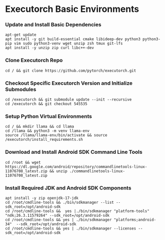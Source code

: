 # Executorch Basic Environments
### Update and Install Basic Dependencies
```
apt-get update
apt install -y git build-essential cmake libideep-dev python3 python3-pip vim sudo python3-venv wget unzip zsh tmux git-lfs
apt install -y unzip zip curl libc++-dev
```
### Clone Executorch Repo
```
cd / && git clone https://github.com/pytorch/executorch.git 
```
### Checkout Specific Executorch Version and Initialize Submodules
```
cd /executorch && git submodule update --init --recursive
cd /executorch && git checkout 545535
```
### Setup Python Virtual Environments
```
cd / && mkdir llama && cd llama
cd /llama && python3 -m venv llama-env
source /llama/llama-env/bin/activate && source /executorch/install_requirements.sh 
```
### Download and Install Android SDK Command Line Tools
```
cd /root && wget https://dl.google.com/android/repository/commandlinetools-linux-11076708_latest.zip && unzip ./commandlinetools-linux-11076708_latest.zip
```
### Install Required JDK and Android SDK Components
```
apt install -y zip openjdk-17-jdk 
cd /root/cmdline-tools && ./bin/sdkmanager --list --sdk_root=/opt/android-sdk
cd /root/cmdline-tools &&  yes |./bin/sdkmanager "platform-tools" "ndk;26.3.11579264" --sdk_root=/opt/android-sdk
cd /root/cmdline-tools && yes | ./bin/sdkmanager "platforms;android-34"  --sdk_root=/opt/android-sdk
cd /root/cmdline-tools && yes | ./bin/sdkmanager --licenses --sdk_root=/opt/android-sdk
```
